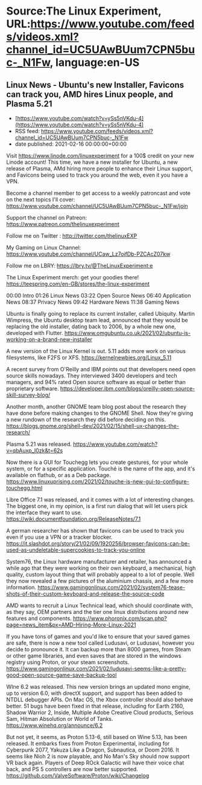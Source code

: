 # Source:The Linux Experiment, URL:https://www.youtube.com/feeds/videos.xml?channel_id=UC5UAwBUum7CPN5buc-_N1Fw, language:en-US

## Linux News - Ubuntu's new Installer, Favicons can track you, AMD hires Linux people, and Plasma 5.21
 - [https://www.youtube.com/watch?v=ySs5nVKdu-4](https://www.youtube.com/watch?v=ySs5nVKdu-4)
 - RSS feed: https://www.youtube.com/feeds/videos.xml?channel_id=UC5UAwBUum7CPN5buc-_N1Fw
 - date published: 2021-02-16 00:00:00+00:00

Visit https://www.linode.com/linuxexperiment for a 100$ credit on your new Linode account!
This time, we have a new installer for Ubuntu, a new release of Plasma, AMd hiring more people to enhance their Linux support, and Favicons being used to track you around the web, even it you have a VPN.

Become a channel member to get access to a weekly patroncast and vote on the next topics I'll cover:
https://www.youtube.com/channel/UC5UAwBUum7CPN5buc-_N1Fw/join

Support the channel on Patreon: 
https://www.patreon.com/thelinuxexperiment

Follow me on Twitter : http://twitter.com/thelinuxEXP

My Gaming on Linux Channel: https://www.youtube.com/channel/UCaw_Lz7oifDb-PZCAcZ07kw

Follow me on LBRY: https://lbry.tv/@TheLinuxExperiment:e

The Linux Experiment merch: get your goodies there! https://teespring.com/en-GB/stores/the-linux-experiment

00:00 Intro
01:26 Linux News
03:22 Open Source News
06:40 Application News
08:37 Privacy News
09:42 Hardware News
11:38 Gaming News

Ubuntu is finally going to replace its current installer, called Ubiquity. Martin Wimpress, the Ubuntu desktop team lead, announced that they would be replacing the old installer, dating back to 2006, by a whole new one, developed with Flutter. 
https://www.omgubuntu.co.uk/2021/02/ubuntu-is-working-on-a-brand-new-installer

A new version of the Linux Kernel is out. 5.11 adds more work on various filesystems, like F2FS or XFS.
https://kernelnewbies.org/Linux_5.11

A recent survey from O'Reilly and IBM points out that developers need open source skills nowadays. They interviewed 3400 developers and tech managers, and 94% rated Open source software as equal or better than proprietary software.
https://developer.ibm.com/blogs/oreilly-open-source-skill-survey-blog/


Another month, another GNOME team blog post about the research they have done before making changes to the GNOME Shell. Now they're giving a new rundown of the research they did before deciding on this.
https://blogs.gnome.org/shell-dev/2021/02/15/shell-ux-changes-the-research/

Plasma 5.21 was released.
https://www.youtube.com/watch?v=qbAuxp_I0zk&t=62s

Now there is a GUI for Touchegg lets you create gestures, for your whole system, or for a specific application.
Touché is the name of the app, and it's available on flathub, or as a Deb package.
https://www.linuxuprising.com/2021/02/touche-is-new-gui-to-configure-touchegg.html

Libre Office 7.1 was released, and it comes with a lot of interesting changes. The biggest one, in my opinion, is a first run dialog that will let users pick the interface they want to use.
https://wiki.documentfoundation.org/ReleaseNotes/7.1


A german researcher has shown that favicons can be used to track you even if you use a VPN or a tracker blocker. https://it.slashdot.org/story/21/02/09/1920256/browser-favicons-can-be-used-as-undeletable-supercookies-to-track-you-online

System76, the Linux hardware manufacturer and retailer, has announced a while ago that they were working on their own keyboard, a mechanical, high quality, custom layout thing that will probably appeal to a lot of people. Well they now revealed a few pictures of the aluminium chassis, and a few more information.
https://www.gamingonlinux.com/2021/02/system76-tease-shots-of-their-custom-keyboard-and-release-the-source-code

AMD wants to recruit a Linux Technical lead, which should coordinate with, as they say, OEM partners and the tier one linux distributions around new features and components.
https://www.phoronix.com/scan.php?page=news_item&px=AMD-Hiring-More-Linux-2021

If you have tons of games and you'd like to ensure that your saved games are safe, there is now a new tool called Ludusavi, or Ludusavi, however you decide to pronounce it.
It can backup more than 8000 games, from Steam or other game libraries, and even saves that are stored in the windows registry using Proton, or your steam screenshots.
https://www.gamingonlinux.com/2021/02/ludusavi-seems-like-a-pretty-good-open-source-game-save-backup-tool

WIne 6.2 was released. This new version brings an updated mono engine, up to version 6.0, with directX support, and support has been added to NTDLL debugger APIs. On Mac OS, the Xbox controller should also behave better. 51 bugs have been fixed in that release, including for Earth 2160, Shadow Warrior 2, Inside, Multiple Adobe Creative Cloud products, Serious Sam, Hitman Absolution or World of Tanks.
https://www.winehq.org/announce/6.2

But not yet, it seems, as Proton 5.13-6, still based on Wine 5.13, has been released. It embarks fixes from Proton Experimental, including for Cyberpunk 2077, Yakuza Like a Dragon, Subnautica, or Doom 2016. It seems like Nioh 2 is now playable, and No Man's Sky should now support VR back again. Players of Deep ROck Galactic will have their voice chat back, and PS 5 controllers are now better supported.
https://github.com/ValveSoftware/Proton/wiki/Changelog

